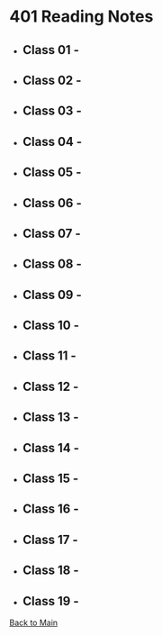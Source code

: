 # 401 Reading Notes

* ## Class 01 - [](Class-01.md)

* ## Class 02 - [](Class-02.md)

* ## Class 03 - [](Class-03.md)

* ## Class 04 - [](Class-04.md)

* ## Class 05 - [](Class-05.md)

* ## Class 06 - [](Class-06.md)

* ## Class 07 - [](Class-07.md)

* ## Class 08 - [](Class-08.md)

* ## Class 09 - [](Class-09.md)

* ## Class 10 - [](Class-10.md)

* ## Class 11 - [](Class-11.md)

* ## Class 12 - [](Class-12.md)

* ## Class 13 - [](Class-13.md)

* ## Class 14 - [](Class-14.md)

* ## Class 15 - [](Class-15.md)

* ## Class 16 - [](Class-16.md)

* ## Class 17 - [](Class-17.md)

* ## Class 18 - [](Class-18.md)

* ## Class 19 - [](Class-19.md)

[Back to Main](/reading-notes)
